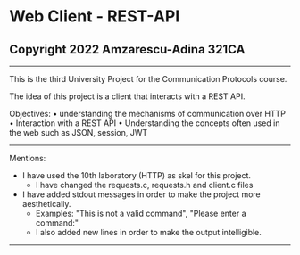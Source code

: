 # Web Client - REST-API
## Copyright 2022 Amzarescu-Adina 321CA

____________________________________________________________________________

This is the third University Project for the Communication Protocols course.

The idea of this project is a client that interacts with a REST API.

Objectives:
• understanding the mechanisms of communication over HTTP
• Interaction with a REST API
• Understanding the concepts often used in the web such as JSON, session, JWT

____________________________________________________________________________

Mentions:
  * I have used the 10th laboratory (HTTP) as skel for this project.
      * I have changed the requests.c, requests.h and client.c files
  * I have added stdout messages in order to make the project more
    aesthetically.
      * Examples: "This is not a valid command", "Please enter a command:"
      * I also added new lines in order to make the output intelligible.
____________________________________________________________________________
